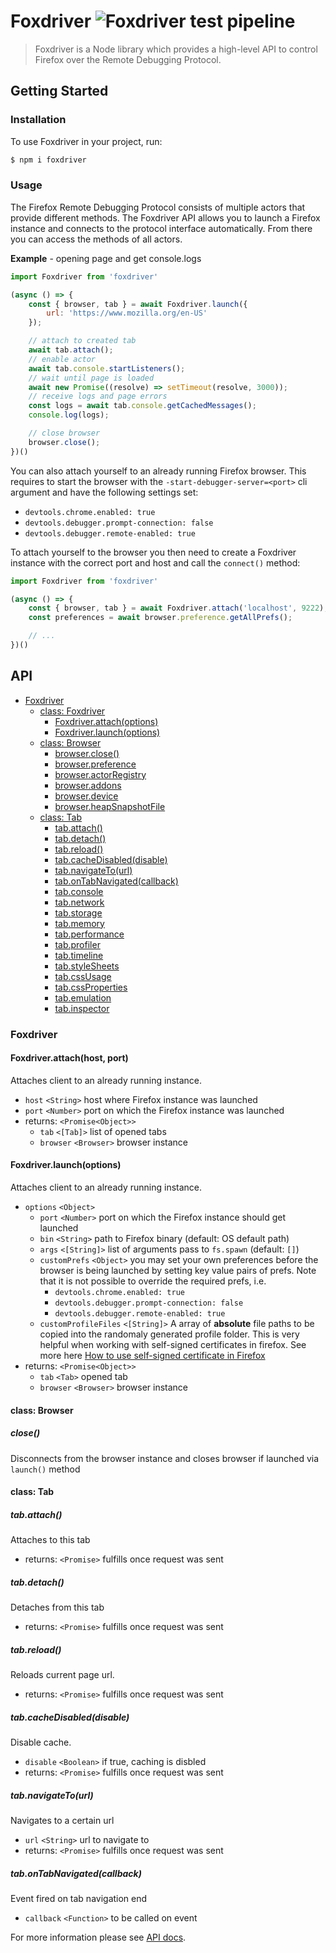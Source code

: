 Foxdriver ![Foxdriver test pipeline](https://github.com/saucelabs/foxdriver/workflows/Foxdriver%20test%20pipeline/badge.svg)
=========

> Foxdriver is a Node library which provides a high-level API to control Firefox over the Remote Debugging Protocol.

## Getting Started

### Installation

To use Foxdriver in your project, run:

```sh
$ npm i foxdriver
```

### Usage

The Firefox Remote Debugging Protocol consists of multiple actors that provide different methods. The Foxdriver API allows you to launch a Firefox instance and connects to the protocol interface automatically. From there you can access the methods of all actors.

__Example__ - opening page and get console.logs

```js
import Foxdriver from 'foxdriver'

(async () => {
    const { browser, tab } = await Foxdriver.launch({
        url: 'https://www.mozilla.org/en-US'
    });

    // attach to created tab
    await tab.attach();
    // enable actor
    await tab.console.startListeners();
    // wait until page is loaded
    await new Promise((resolve) => setTimeout(resolve, 3000));
    // receive logs and page errors
    const logs = await tab.console.getCachedMessages();
    console.log(logs);

    // close browser
    browser.close();
})()
```

You can also attach yourself to an already running Firefox browser. This requires to start the browser with the `-start-debugger-server=<port>` cli argument and have the following settings set:

- `devtools.chrome.enabled: true`
- `devtools.debugger.prompt-connection: false`
- `devtools.debugger.remote-enabled: true`

To attach yourself to the browser you then need to create a Foxdriver instance with the correct port and host and call the `connect()` method:

```js
import Foxdriver from 'foxdriver'

(async () => {
    const { browser, tab } = await Foxdriver.attach('localhost', 9222);
    const preferences = await browser.preference.getAllPrefs();

    // ...
})()
```

## API

- [Foxdriver](#api)
  * [class: Foxdriver](#foxdriver)
    + [Foxdriver.attach(options)](#foxdriverattachhost-port)
    + [Foxdriver.launch(options)](#foxdriverlaunchoptions)
  * [class: Browser](#class-browser)
    + [browser.close()](#close)
    + [browser.preference](/docs/api/actors/preference.md)
    + [browser.actorRegistry](/docs/api/actors/actorRegistry.md)
    + [browser.addons](/docs/api/actors/addons.md)
    + [browser.device](/docs/api/actors/device.md)
    + [browser.heapSnapshotFile](/docs/api/actors/heapSnapshotFile.md)
  * [class: Tab](#class-tab)
    + [tab.attach()](#tabattach)
    + [tab.detach()](#tabdetach)
    + [tab.reload()](#tabreload)
    + [tab.cacheDisabled(disable)](#tabcachedisableddisable)
    + [tab.navigateTo(url)](#tabnavigatetourl)
	+ [tab.onTabNavigated(callback)](#tabontabnavigatedcallback)
    + [tab.console](/docs/api/actors/console.md)
	+ [tab.network](/docs/api/actors/network.md)
	+ [tab.storage](/docs/api/actors/storage.md)
    + [tab.memory](/docs/api/actors/memory.md)
    + [tab.performance](/docs/api/actors/performance.md)
    + [tab.profiler](/docs/api/actors/profiler.md)
    + [tab.timeline](/docs/api/actors/timeline.md)
    + [tab.styleSheets](/docs/api/actors/styleSheets.md)
    + [tab.cssUsage](/docs/api/actors/cssUsage.md)
    + [tab.cssProperties](/docs/api/actors/cssProperties.md)
    + [tab.emulation](/docs/api/actors/emulation.md)
    + [tab.inspector](/docs/api/actors/inspector.md)

### Foxdriver
#### Foxdriver.attach(host, port)
Attaches client to an already running instance.

- `host` `<String>` host where Firefox instance was launched
- `port` `<Number>` port on which the Firefox instance was launched
- returns: `<Promise<Object>>`
    - `tab` `<[Tab]>` list of opened tabs
    - `browser` `<Browser>` browser instance

#### Foxdriver.launch(options)
Attaches client to an already running instance.

- `options` `<Object>`
    - `port` `<Number>` port on which the Firefox instance should get launched
    - `bin` `<String>` path to Firefox binary (default: OS default path)
    - `args` `<[String]>` list of arguments pass to `fs.spawn` (default: `[]`)
    - `customPrefs` `<Object>` you may set your own preferences before the browser is being launched by setting key value pairs of prefs. Note that it is not possible to override the required prefs, i.e.
        - `devtools.chrome.enabled: true`
        - `devtools.debugger.prompt-connection: false`
        - `devtools.debugger.remote-enabled: true`
    - `customProfileFiles` `<[String]>` A array of **absolute** file paths to be copied into the randomaly generated profile folder. This is very helpful when working with self-signed certificates in firefox. See more here [How to use self-signed certificate in Firefox](/docs/general/how-to-use-self-sigend.md)
- returns: `<Promise<Object>>`
    - `tab` `<Tab>` opened tab
    - `browser` `<Browser>` browser instance

#### class: Browser
##### close()
Disconnects from the browser instance and closes browser if launched via `launch()` method

#### class: Tab
##### tab.attach()
Attaches to this tab
- returns: `<Promise>` fulfills once request was sent

##### tab.detach()
Detaches from this tab
- returns: `<Promise>` fulfills once request was sent

##### tab.reload()
Reloads current page url.
- returns: `<Promise>` fulfills once request was sent

##### tab.cacheDisabled(disable)
Disable cache.
- `disable` `<Boolean>` if true, caching is disbled
- returns: `<Promise>` fulfills once request was sent

##### tab.navigateTo(url)
Navigates to a certain url
- `url` `<String>` url to navigate to
- returns: `<Promise>` fulfills once request was sent

##### tab.onTabNavigated(callback)
Event fired on tab navigation end
- `callback` `<Function>` to be called on event

For more information please see [API docs](/docs).
